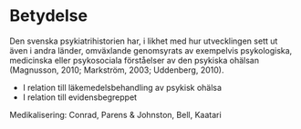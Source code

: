 # Betydelse

Den svenska psykiatrihistorien har, i likhet med hur utvecklingen sett ut även i andra länder, omväxlande genomsyrats av exempelvis psykologiska, medicinska eller psykosociala förståelser av den psykiska ohälsan (Magnusson, 2010; Markström, 2003; Uddenberg, 2010). 


* I relation till läkemedelsbehandling av psykisk ohälsa
* I relation till evidensbegreppet

Medikalisering: 
Conrad, Parens & Johnston, Bell, Kaatari
